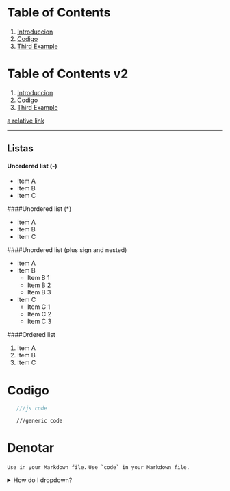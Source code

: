 # Table of Contents
1. [Introduccion](#Introduccion)
2. [Codigo](#Codigo)
3. [Third Example](#third-example)

# Table of Contents v2
1. [Introduccion](./marckdown.md#Introduccion)
2. [Codigo](./marckdown.md##Codigo)
3. [Third Example](./marckdown.md##third-example)



[a relative link](./ubicacion/)

--------------------
## Listas

#### Unordered list (-)

- Item A
- Item B
- Item C
     
####Unordered list (*)

* Item A
* Item B
* Item C

####Unordered list (plus sign and nested)
                
+ Item A
+ Item B
    + Item B 1
    + Item B 2
    + Item B 3
+ Item C
    * Item C 1
    * Item C 2
    * Item C 3

####Ordered list
                
1. Item A
2. Item B
3. Item C
                

# Codigo 

```javascript
   ///js code
```

```
   ///generic code
```

# Denotar
`Use in your Markdown file.`
``Use `code` in your Markdown file.``


<details>
<summary>How do I dropdown?</summary>


## This is how you dropdown
__________


</details>

